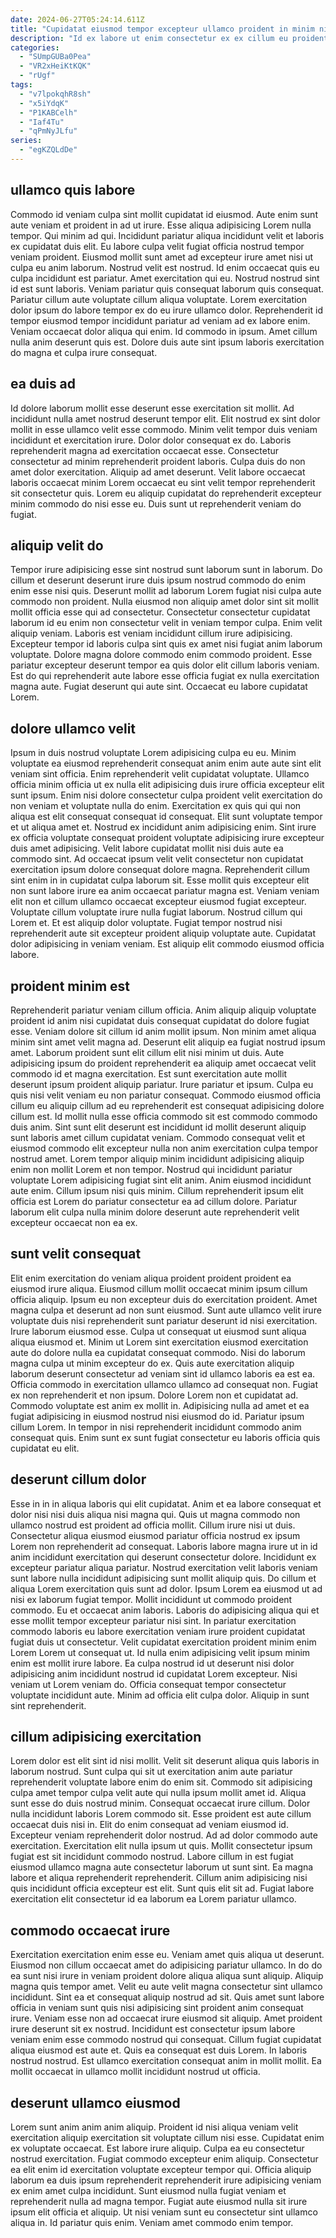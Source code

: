 ```yaml
---
date: 2024-06-27T05:24:14.611Z
title: "Cupidatat eiusmod tempor excepteur ullamco proident in minim nisi do eiusmod."
description: "Id ex labore ut enim consectetur ex ex cillum eu proident irure aliqua sunt. Duis velit occaecat sunt duis ut aliquip labore veniam labore reprehenderit ipsum laborum exercitation eu."
categories:
  - "SUmpGUBa0Pea"
  - "VR2xHeiKtKQK"
  - "rUgf"
tags:
  - "v7lpokqhR8sh"
  - "x5iYdqK"
  - "P1KABCelh"
  - "Iaf4Tu"
  - "qPmNyJLfu"
series:
  - "egKZQLdDe"
---
```



## ullamco quis labore

Commodo id veniam culpa sint mollit cupidatat id eiusmod. Aute enim sunt aute veniam et proident in ad ut irure. Esse aliqua adipisicing Lorem nulla tempor. Qui minim ad qui. Incididunt pariatur aliqua incididunt velit et laboris ex cupidatat duis elit. Eu labore culpa velit fugiat officia nostrud tempor veniam proident. Eiusmod mollit sunt amet ad excepteur irure amet nisi ut culpa eu anim laborum. Nostrud velit est nostrud.
Id enim occaecat quis eu culpa incididunt est pariatur. Amet exercitation qui eu. Nostrud nostrud sint id est sunt laboris. Veniam pariatur quis consequat laborum quis consequat. Pariatur cillum aute voluptate cillum aliqua voluptate. Lorem exercitation dolor ipsum do labore tempor ex do eu irure ullamco dolor.
Reprehenderit id tempor eiusmod tempor incididunt pariatur ad veniam ad ex labore enim. Veniam occaecat dolor aliqua qui enim. Id commodo in ipsum. Amet cillum nulla anim deserunt quis est. Dolore duis aute sint ipsum laboris exercitation do magna et culpa irure consequat.

## ea duis ad

Id dolore laborum mollit esse deserunt esse exercitation sit mollit. Ad incididunt nulla amet nostrud deserunt tempor elit. Elit nostrud ex sint dolor mollit in esse ullamco velit esse commodo. Minim velit tempor duis veniam incididunt et exercitation irure.
Dolor dolor consequat ex do. Laboris reprehenderit magna ad exercitation occaecat esse. Consectetur consectetur ad minim reprehenderit proident laboris. Culpa duis do non amet dolor exercitation.
Aliquip ad amet deserunt. Velit labore occaecat laboris occaecat minim Lorem occaecat eu sint velit tempor reprehenderit sit consectetur quis. Lorem eu aliquip cupidatat do reprehenderit excepteur minim commodo do nisi esse eu. Duis sunt ut reprehenderit veniam do fugiat.

## aliquip velit do

Tempor irure adipisicing esse sint nostrud sunt laborum sunt in laborum. Do cillum et deserunt deserunt irure duis ipsum nostrud commodo do enim enim esse nisi quis. Deserunt mollit ad laborum Lorem fugiat nisi culpa aute commodo non proident. Nulla eiusmod non aliquip amet dolor sint sit mollit mollit officia esse qui ad consectetur. Consectetur consectetur cupidatat laborum id eu enim non consectetur velit in veniam tempor culpa.
Enim velit aliquip veniam. Laboris est veniam incididunt cillum irure adipisicing. Excepteur tempor id laboris culpa sint quis ex amet nisi fugiat anim laborum voluptate. Dolore magna dolore commodo enim commodo proident.
Esse pariatur excepteur deserunt tempor ea quis dolor elit cillum laboris veniam. Est do qui reprehenderit aute labore esse officia fugiat ex nulla exercitation magna aute. Fugiat deserunt qui aute sint. Occaecat eu labore cupidatat Lorem.

## dolore ullamco velit

Ipsum in duis nostrud voluptate Lorem adipisicing culpa eu eu. Minim voluptate ea eiusmod reprehenderit consequat anim enim aute aute sint elit veniam sint officia. Enim reprehenderit velit cupidatat voluptate. Ullamco officia minim officia ut ex nulla elit adipisicing duis irure officia excepteur elit sunt ipsum. Enim nisi dolore consectetur culpa proident velit exercitation do non veniam et voluptate nulla do enim.
Exercitation ex quis qui qui non aliqua est elit consequat consequat id consequat. Elit sunt voluptate tempor et ut aliqua amet et. Nostrud ex incididunt anim adipisicing enim. Sint irure ex officia voluptate consequat proident voluptate adipisicing irure excepteur duis amet adipisicing. Velit labore cupidatat mollit nisi duis aute ea commodo sint. Ad occaecat ipsum velit velit consectetur non cupidatat exercitation ipsum dolore consequat dolore magna. Reprehenderit cillum sint enim in in cupidatat culpa laborum sit. Esse mollit quis excepteur elit non sunt labore irure ea anim occaecat pariatur magna est.
Veniam veniam elit non et cillum ullamco occaecat excepteur eiusmod fugiat excepteur. Voluptate cillum voluptate irure nulla fugiat laborum. Nostrud cillum qui Lorem et. Et est aliquip dolor voluptate. Fugiat tempor nostrud nisi reprehenderit aute sit excepteur proident aliquip voluptate aute. Cupidatat dolor adipisicing in veniam veniam. Est aliquip elit commodo eiusmod officia labore.

## proident minim est

Reprehenderit pariatur veniam cillum officia. Anim aliquip aliquip voluptate proident id anim nisi cupidatat duis consequat cupidatat do dolore fugiat esse. Veniam dolore sit cillum id anim mollit ipsum. Non minim amet aliqua minim sint amet velit magna ad. Deserunt elit aliquip ea fugiat nostrud ipsum amet. Laborum proident sunt elit cillum elit nisi minim ut duis. Aute adipisicing ipsum do proident reprehenderit ea aliquip amet occaecat velit commodo id et magna exercitation. Est sunt exercitation aute mollit deserunt ipsum proident aliquip pariatur.
Irure pariatur et ipsum. Culpa eu quis nisi velit veniam eu non pariatur consequat. Commodo eiusmod officia cillum eu aliquip cillum ad eu reprehenderit est consequat adipisicing dolore cillum est. Id mollit nulla esse officia commodo sit est commodo commodo duis anim.
Sint sunt elit deserunt est incididunt id mollit deserunt aliquip sunt laboris amet cillum cupidatat veniam. Commodo consequat velit et eiusmod commodo elit excepteur nulla non anim exercitation culpa tempor nostrud amet. Lorem tempor aliquip minim incididunt adipisicing aliquip enim non mollit Lorem et non tempor. Nostrud qui incididunt pariatur voluptate Lorem adipisicing fugiat sint elit anim. Anim eiusmod incididunt aute enim. Cillum ipsum nisi quis minim. Cillum reprehenderit ipsum elit officia est Lorem do pariatur consectetur ea ad cillum dolore. Pariatur laborum elit culpa nulla minim dolore deserunt aute reprehenderit velit excepteur occaecat non ea ex.

## sunt velit consequat

Elit enim exercitation do veniam aliqua proident proident proident ea eiusmod irure aliqua. Eiusmod cillum mollit occaecat minim ipsum cillum officia aliquip. Ipsum eu non excepteur duis do exercitation proident. Amet magna culpa et deserunt ad non sunt eiusmod. Sunt aute ullamco velit irure voluptate duis nisi reprehenderit sunt pariatur deserunt id nisi exercitation. Irure laborum eiusmod esse.
Culpa ut consequat ut eiusmod sunt aliqua aliqua eiusmod et. Minim ut Lorem sint exercitation eiusmod exercitation aute do dolore nulla ea cupidatat consequat commodo. Nisi do laborum magna culpa ut minim excepteur do ex. Quis aute exercitation aliquip laborum deserunt consectetur ad veniam sint id ullamco laboris ea est ea. Officia commodo in exercitation ullamco ullamco ad consequat non. Fugiat ex non reprehenderit et non ipsum. Dolore Lorem non et cupidatat ad. Commodo voluptate est anim ex mollit in.
Adipisicing nulla ad amet et ea fugiat adipisicing in eiusmod nostrud nisi eiusmod do id. Pariatur ipsum cillum Lorem. In tempor in nisi reprehenderit incididunt commodo anim consequat quis. Enim sunt ex sunt fugiat consectetur eu laboris officia quis cupidatat eu elit.

## deserunt cillum dolor

Esse in in in aliqua laboris qui elit cupidatat. Anim et ea labore consequat et dolor nisi nisi duis aliqua nisi magna qui. Quis ut magna commodo non ullamco nostrud est proident ad officia mollit. Cillum irure nisi ut duis. Consectetur aliqua eiusmod eiusmod pariatur officia nostrud ex ipsum Lorem non reprehenderit ad consequat. Laboris labore magna irure ut in id anim incididunt exercitation qui deserunt consectetur dolore. Incididunt ex excepteur pariatur aliqua pariatur. Nostrud exercitation velit laboris veniam sunt labore nulla incididunt adipisicing sunt mollit aliquip quis.
Do cillum et aliqua Lorem exercitation quis sunt ad dolor. Ipsum Lorem ea eiusmod ut ad nisi ex laborum fugiat tempor. Mollit incididunt ut commodo proident commodo. Eu et occaecat anim laboris. Laboris do adipisicing aliqua qui et esse mollit tempor excepteur pariatur nisi sint. In pariatur exercitation commodo laboris eu labore exercitation veniam irure proident cupidatat fugiat duis ut consectetur.
Velit cupidatat exercitation proident minim enim Lorem Lorem ut consequat ut. Id nulla enim adipisicing velit ipsum minim enim est mollit irure labore. Ea culpa nostrud id ut deserunt nisi dolor adipisicing anim incididunt nostrud id cupidatat Lorem excepteur. Nisi veniam ut Lorem veniam do. Officia consequat tempor consectetur voluptate incididunt aute. Minim ad officia elit culpa dolor. Aliquip in sunt sint reprehenderit.

## cillum adipisicing exercitation

Lorem dolor est elit sint id nisi mollit. Velit sit deserunt aliqua quis laboris in laborum nostrud. Sunt culpa qui sit ut exercitation anim aute pariatur reprehenderit voluptate labore enim do enim sit. Commodo sit adipisicing culpa amet tempor culpa velit aute qui nulla ipsum mollit amet id.
Aliqua sunt esse do duis nostrud minim. Consequat occaecat irure cillum. Dolor nulla incididunt laboris Lorem commodo sit. Esse proident est aute cillum occaecat duis nisi in. Elit do enim consequat ad veniam eiusmod id. Excepteur veniam reprehenderit dolor nostrud. Ad ad dolor commodo aute exercitation.
Exercitation elit nulla ipsum ut quis. Mollit consectetur ipsum fugiat est sit incididunt commodo nostrud. Labore cillum in est fugiat eiusmod ullamco magna aute consectetur laborum ut sunt sint. Ea magna labore et aliqua reprehenderit reprehenderit. Cillum anim adipisicing nisi quis incididunt officia excepteur est elit. Sunt quis elit sit ad. Fugiat labore exercitation elit consectetur id ea laborum ea Lorem pariatur ullamco.

## commodo occaecat irure

Exercitation exercitation enim esse eu. Veniam amet quis aliqua ut deserunt. Eiusmod non cillum occaecat amet do adipisicing pariatur ullamco. In do do ea sunt nisi irure in veniam proident dolore aliqua aliqua sunt aliquip. Aliquip magna quis tempor amet.
Velit eu aute velit magna consectetur sint ullamco incididunt. Sint ea et consequat aliquip nostrud ad sit. Quis amet sunt labore officia in veniam sunt quis nisi adipisicing sint proident anim consequat irure. Veniam esse non ad occaecat irure eiusmod sit aliquip.
Amet proident irure deserunt sit ex nostrud. Incididunt est consectetur ipsum labore veniam enim esse commodo nostrud qui consequat. Cillum fugiat cupidatat aliqua eiusmod est aute et. Quis ea consequat est duis Lorem. In laboris nostrud nostrud. Est ullamco exercitation consequat anim in mollit mollit. Ea mollit occaecat in ullamco mollit incididunt nostrud ut officia.

## deserunt ullamco eiusmod

Lorem sunt anim anim anim aliquip. Proident id nisi aliqua veniam velit exercitation aliquip exercitation sit voluptate cillum nisi esse. Cupidatat enim ex voluptate occaecat. Est labore irure aliquip. Culpa ea eu consectetur nostrud exercitation.
Fugiat commodo excepteur enim aliquip. Consectetur ea elit enim id exercitation voluptate excepteur tempor qui. Officia aliquip laborum ea duis ipsum reprehenderit reprehenderit irure adipisicing veniam ex enim amet culpa incididunt. Sunt eiusmod nulla fugiat veniam et reprehenderit nulla ad magna tempor.
Fugiat aute eiusmod nulla sit irure ipsum elit officia et aliquip. Ut nisi veniam sunt eu consectetur sint ullamco aliqua in. Id pariatur quis enim. Veniam amet commodo enim tempor.

